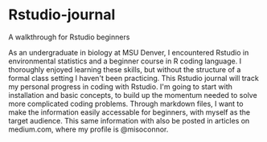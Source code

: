 # Rstudio-journal
A walkthrough for Rstudio beginners

As an undergraduate in biology at MSU Denver, I encountered Rstudio in environmental statistics and a beginner course in R coding language. I thoroughly enjoyed learning these skills, but without the structure of a formal class setting I haven't been practicing. This Rstudio journal will track my personal progress in coding with Rstudio. I'm going to start with installation and basic concepts, to build up the momentum needed to solve more complicated coding problems. Through markdown files, I want to make the information easily accessable for beginners, with myself as the target audience. This same information with also be posted in articles on medium.com, where my profile is @misoconnor. 
